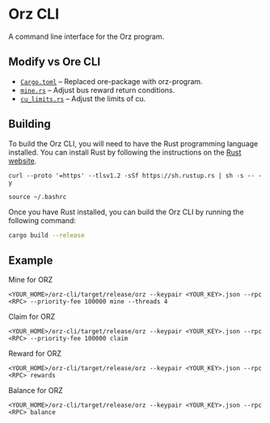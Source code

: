 # Orz CLI
A command line interface for the Orz program.

## Modify vs Ore CLI
- [`Cargo.toml`](cargo.toml) – Replaced ore-package with orz-program.
- [`mine.rs`](src/mine.rs) – Adjust bus reward return conditions.
- [`cu_limits.rs`](src/cu_limits.rs) – Adjust the limits of cu.

## Building
To build the Orz CLI, you will need to have the Rust programming language installed. You can install Rust by following the instructions on the [Rust website](https://www.rust-lang.org/tools/install).

```
curl --proto '=https' --tlsv1.2 -sSf https://sh.rustup.rs | sh -s -- -y
```
```
source ~/.bashrc
```

Once you have Rust installed, you can build the Orz CLI by running the following command:

```sh
cargo build --release
```

## Example

Mine for ORZ
```
<YOUR_HOME>/orz-cli/target/release/orz --keypair <YOUR_KEY>.json --rpc <RPC> --priority-fee 100000 mine --threads 4
```

Claim for ORZ
```
<YOUR_HOME>/orz-cli/target/release/orz --keypair <YOUR_KEY>.json --rpc <RPC> --priority-fee 100000 claim
```

Reward for ORZ
```
<YOUR_HOME>/orz-cli/target/release/orz --keypair <YOUR_KEY>.json --rpc <RPC> rewards
```

Balance for ORZ
```
<YOUR_HOME>/orz-cli/target/release/orz --keypair <YOUR_KEY>.json --rpc <RPC> balance
```